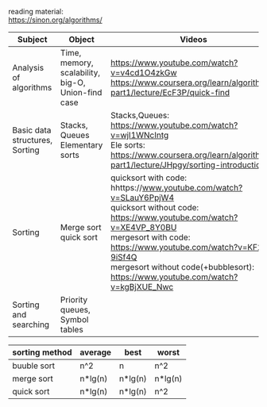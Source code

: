 reading material:\
https://sinon.org/algorithms/

| Subject | Object | Videos |
| ------- | ------ | ------ |
| Analysis of algorithms | Time, memory, scalability, big-O, Union-find case | https://www.youtube.com/watch?v=v4cd1O4zkGw  https://www.coursera.org/learn/algorithms-part1/lecture/EcF3P/quick-find |
| Basic data structures, Sorting | Stacks, Queues Elementary sorts | Stacks,Queues: https://www.youtube.com/watch?v=wjI1WNcIntg <br> Ele sorts: https://www.coursera.org/learn/algorithms-part1/lecture/JHpgy/sorting-introduction |
| Sorting | Merge sort quick sort |quicksort with code: hhttps://www.youtube.com/watch?v=SLauY6PpjW4 <br> quicksort without code: https://www.youtube.com/watch?v=XE4VP_8Y0BU <br> mergesort with code: https://www.youtube.com/watch?v=KF2j-9iSf4Q <br> mergesort without code(+bubblesort): https://www.youtube.com/watch?v=kgBjXUE_Nwc |
| Sorting and searching | Priority queues, Symbol tables |

| sorting method | average | best | worst |
| --- | --- | --- | --- |
| buuble sort | n^2 | n | n^2 |
| merge sort | n\*lg(n) | n\*lg(n) | n\*lg(n) |
| quick sort | n\*lg(n) | n\*lg(n) | n^2 |
